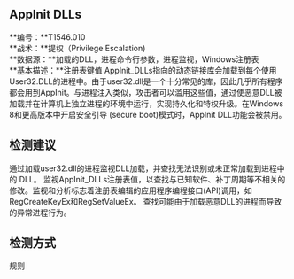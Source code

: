 ## AppInit DLLs  
**编号：**T1546.010  
**战术：**提权（Privilege Escalation)  
**数据源：**加载的DLL，进程命令行参数，进程监视，Windows注册表  
**基本描述：**注册表键值 AppInit_DLLs指向的动态链接库会加载到每个使用User32.DLL的进程中。由于user32.dll是一个十分常见的库，因此几乎所有程序都会用到AppInit。与进程注入类似，攻击者可以滥用这些值，通过使恶意DLL被加载并在计算机上独立进程的环境中运行，实现持久化和特权升级。在Windows 8和更高版本中开启安全引导 (secure boot)模式时，AppInit DLL功能会被禁用。  
## 检测建议  
通过加载user32.dll的进程监视DLL加载，并查找无法识别或未正常加载到进程中的 DLL。 监视AppInit_DLLs注册表值，以查找与已知软件、补丁周期等不相关的修改。监视和分析标志着注册表编辑的应用程序编程接口(API)调用，如RegCreateKeyEx和RegSetValueEx。
查找可能由于加载恶意DLL的进程而导致的异常进程行为。  
## 检测方式  
规则